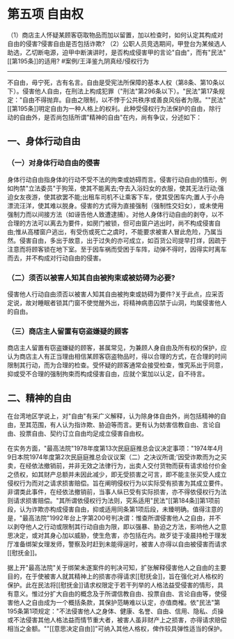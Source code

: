  

# 第五项 自由权
（1）商店主人怀疑某顾客窃取物品而加以留置，加以检查时，如何认定其构成对自由的侵害?侵害自由是否包括诈欺?
（2）公职人员竞选期间，甲登台为某候选人助选，乙切断电源，迫甲中断演讲时，是否构成侵害甲的言论"自由"，而有"民法"[[第195条]]的适用? #案例/王泽鉴九阴真经/侵权行为 
___

不自由，毋宁死，古有名言。自由是受宪法所保障的基本人权（第8条、第10条以下）。侵害他人自由，在刑法上构成犯罪（"刑法"第296条以下）。"民法"第17条规定："自由不得抛弃。自由之限制，以不悖于公共秩序或善良风俗者为限。""民法"[[第195条]]明定自由为一种人格上的权利。此种受侵权行为法保护的自由，除行动的自由外，是否尚包括所谓"精神的自由"在内，尚有争议，分述如下：

## 一、身体行动自由

### （一）对身体行动自由的侵害

身体行动自由指身体的行动不受不法的拘束或妨碍而言。侵害行动自由的情形，例如拘禁"立法委员"于狗笼，使其不能离去;夺去入浴妇女的衣服，使其无法行动;强迫女友夜游，使其欲罢不能;出租车司机不让乘客下车，使其受困车内;置人于小舟漂流汪洋，使其难以脱身。侵害的方式得为直接强制（强制性交妇女），或未使用强制力而以间接方法（如诬告他人致遭逮捕）。对他人身体行动自由的剥夺，以不合理的方法可以离去为要件，如房门被锁，但可由窗户逃出时，尚不构成侵害自由;惟从高楼窗户逃出，有受伤或死亡之虞时，不能要求被害人冒此危险，乃属当然。侵害自由，多出于故意，出于过失的亦可成立，如百货公司提早打烊，因疏于注意而将顾客锁在地下室。至于因车祸而受困于车阵，动弹不得时，因得实时离车而去，并不构成对行动自由的侵害。

### （二）须否以被害人知其自由被拘束或被妨碍为必要?

侵害他人行动自由须否以被害人知其自由被拘束或妨碍为要件?关于此点，应采否定说，故对睡眠者锁其门窗不使觉醒外出，将精神病患囚禁于山洞，均属侵害他人的自由。

### （三）商店主人留置有窃盗嫌疑的顾客

商店主人留置有窃盗嫌疑的顾客，甚属常见，为兼顾人身自由及所有权的保护，应认为商店主人有正当理由相信某顾客窃盗物品时，得以合理的方式，在合理的时间限制其行动，而为合理的检查。受怀疑的顾客通常会接受检查，惟究系出于同意，抑或受不合理的强制拘束而构成侵害自由，应就个案加以认定，自不待言。

## 二、精神的自由

在台湾地区学说上，对"自由"有采广义解释，认为除身体自由外，尚包括精神的自由，至其范围，有人认为指诈欺、胁迫等而言。更有认为妨害信教自由、言论自由、投票自由、契约订立自由均足成立侵害自由权。

在实务方面，"最高法院"1978年度第13次民庭庭推总会议决定事项："1974年4月9日本院1974年度第2次民庭庭推总会议议案（二）之决议所谓;'因受诈欺而为之买卖，在经依法撤销前，并非无效之法律行为，出卖人交付货物而获有请求给付价金之债权，如其财产总额并未因此减少，即无受损害之可言，即不能主张买受人成立侵权行为而对之请求损害赔偿。旨在阐明侵权行为以实际受有损害为其成立要件。非谓类此事件，在经依法撤销前，当事人纵已受有实际损害，亦不得依侵权行为法则请求损害赔偿。"其所谓依侵权行为法则，究系适用"民法"[[第184条]]第1项前段，认为诈欺亦构成侵害自由，抑或适用同条第1项后段，未臻明确。值得注意的是，"最高法院"1992年台上字第200号判决谓：惟查所谓侵害他人之自由，并不以剥夺他人之行动或限制其行动自由为限，即以强暴、胁迫之方法，影响他人之意思决定，或对其身心加以威胁，使生危害，亦包括在内。故歹徒于凌晨持枪于理发厅准备绑架女理发师，警察及时赶到未能得逞时，被害人亦得以自由被侵害而请求[[慰抚金]]。

据上开"最高法院"关于绑架未遂案件的判决可知，扩张解释侵害他人之自由的主要目的，在于使被害人就其精神上的损害亦得请求[[慰抚金]]，旨在强化对人格权的保护。此在民法将[[慰抚金]]请求权限定于若干列举的人格法益受侵害的情形，具有意义。惟过分扩大自由的概念及于所谓信教自由、投票自由、言论自由等，使侵害他人之自由成为一个概括条款，其保护范畴难以认定，亦值商榷。依"民法"第195条第1项规定："不法侵害他人之身体、健康、名誉、自由、信用、隐私、贞操或不法侵害其他人格法益而情节重大者，被害人虽非财产上之损害，亦得请求赔偿相当之金额。""[[意思决定自由]]"可纳入其他人格权，俾作较具弹性适当的保护。